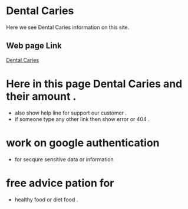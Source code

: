 # Dental Caries
Here we see Dental Caries information on this site.
## Web page Link
[Dental Caries](https://laughing-bose-4b86d5.netlify.app/home)
# Here in this page Dental Caries and their amount .
* also show help line for support our customer .
* if someone type any other link then show error or 404 .
# work on google authentication 
* for secqure sensitive data or information
# free advice pation for 
* healthy food or diet food .
